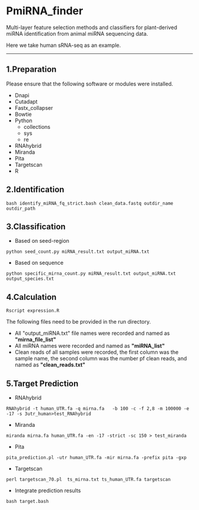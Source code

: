 # PmiRNA_finder
Multi-layer feature selection methods and classifiers for plant-derived miRNA identification from animal miRNA sequencing data.

Here we take human sRNA-seq as an example.

---

## 1.Preparation
Please ensure that the following software or modules were installed.

- Dnapi
- Cutadapt
- Fastx_collapser
- Bowtie
- Python
   - collections
   - sys
   - re
- RNAhybrid
- Miranda
- Pita
- Targetscan
- R

## 2.Identification
```
bash identify_miRNA_fq_strict.bash clean_data.fastq outdir_name outdir_path
```
## 3.Classification

- Based on seed-region

```
python seed_count.py miRNA_result.txt output_miRNA.txt
```

- Based on sequence

```
python specific_mirna_count.py miRNA_result.txt output_miRNA.txt output_species.txt
```
## 4.Calculation
```
Rscript expression.R 
```

The following files need to be provided in the run directory.

- All "output\_miRNA.txt" file names were recorded and named as **"mirna\_file_list"**
- All miRNA names were recorded and named as **"miRNA_list"**
- Clean reads of all samples were recorded, the first column was the sample name, the second column was the number pf clean reads, and named as **"clean_reads.txt"**

## 5.Target Prediction

- RNAhybrid

```
RNAhybrid -t human_UTR.fa -q mirna.fa   -b 100 -c -f 2,8 -m 100000 -e -17 -s 3utr_human>test_RNAhybrid
```

- Miranda

```
miranda mirna.fa human_UTR.fa -en -17 -strict -sc 150 > test_miranda
```

- Pita

```
pita_prediction.pl -utr human_UTR.fa -mir mirna.fa -prefix pita -gxp
``` 

- Targetscan

```
perl targetscan_70.pl  ts_mirna.txt ts_human_UTR.fa targetscan
```

- Integrate prediction results

```
bash target.bash
```
